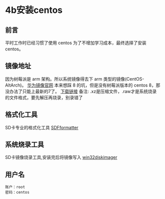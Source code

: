 # 4b安装centos
## 前言
平时工作时已经习惯了使用 centos 为了不增加学习成本，最终选择了安装centos。 
## 镜像地址
因为树莓派是 arm 架构。所以系统镜像得去下 arm 类型的镜像(CentOS-AltArch)。
[华为镜像官网](https://mirrors.huaweicloud.com/)
本来想踩 8 的坑，但是没有树莓派版本的 centos 8，那没办法了只能上最新的7了。
[下载链接](https://mirrors.huaweicloud.com/centos-altarch/7.8.2003/isos/armhfp/CentOS-Userland-7-armv7hl-RaspberryPI-Minimal-4-2003-sda.raw.xz)
备注:  .xz是压缩文件，.raw才是系统烧录的文件格式，要先解压再烧录，别录错了

## 格式化工具
SD卡专业的格式化工具
[SDFformatter](https://www.sdcard.org/downloads/formatter/eula_windows/)

## 系统烧录工具
SD卡镜像烧录工具,安装完后将镜像写入
[win32diskimager](https://sourceforge.net/projects/win32diskimager/files/latest/download)

## 用户名
```text
账户：root
密码：centos
```